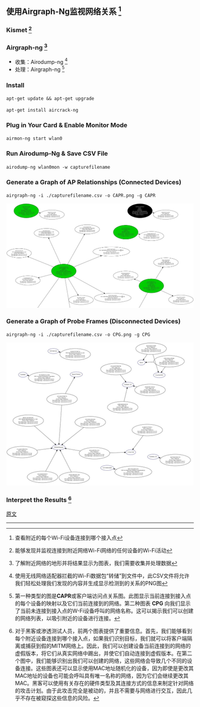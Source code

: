 ## 使用Airgraph-Ng监视网络关系 [^1]

### Kismet [^2]

### Airgraph-ng [^3]

- 收集：Airodump-ng [^4]
- 处理：Airgraph-ng [^5]

### Install

`apt-get update && apt-get upgrade`

`apt-get install aircrack-ng`

### Plug in Your Card & Enable Monitor Mode

`airmon-ng start wlan0`

### Run Airodump-Ng & Save CSV File

`airodump-ng wlan0mon -w capturefilename`

### Generate a Graph of AP Relationships (Connected Devices)

`airgraph-ng -i ./capturefilename.csv -o CAPR.png -g CAPR` 

![CAPR](../src/CAPR.png)

### Generate a Graph of  Probe Frames (Disconnected Devices)

`airgraph-ng -i ./capturefilename.csv -o CPG.png -g CPG`

![CAPR](../src/CPG.png)

### Interpret the Results  [^6]



[原文](https://null-byte.wonderhowto.com/how-to/spy-network-relationships-with-airgraph-ng-0193309/)

---

[^1]: 查看附近的每个Wi-Fi设备连接到哪个接入点
[^2]: 能够发现并监视连接到附近网络Wi-Fi网络的任何设备的Wi-Fi活动
[^3]: 了解附近网络的地形并将结果显示为图表，我们需要收集并处理数据
[^4]: 使用无线网络适配器拦截的Wi-Fi数据包“转储”到文件中，此CSV文件将允许我们轻松处理我们发现的内容并生成显示检测到的关系的PNG图
[^5]: 第一种类型的图是**CAPR**或客户端访问点关系图。此图显示当前连接到接入点的每个设备的映射以及它们当前连接到的网络。第二种图表 **CPG** 向我们显示了当前未连接到接入点的W-Fi设备呼叫的网络名称。这可以揭示我们可以创建的网络列表，以吸引附近的设备进行连接。
[^6]: 对于黑客或渗透测试人员，前两个图表提供了重要信息。首先，我们能够看到每个附近设备连接到哪个接入点，如果我们识别目标，我们就可以将客户端隔离或捕获到假的MITM网络上。因此，我们可以创建设备当前连接到的网络的虚假版本，将它们从真实网络中踢出，并使它们自动连接到虚假版本。在第二个图中，我们能够识别出我们可以创建的网络，这些网络会导致几个不同的设备连接。这些图表还可以显示使用MAC地址随机化的设备，因为即使是更改其MAC地址的设备也可能会呼叫具有唯一名称的网络，因为它们会继续更改其MAC。黑客可以使用有关存在的硬件类型及其连接方式的信息来制定针对网络的攻击计划。由于此攻击完全是被动的，并且不需要与网络进行交互，因此几乎不存在被窥探这些信息的风险。